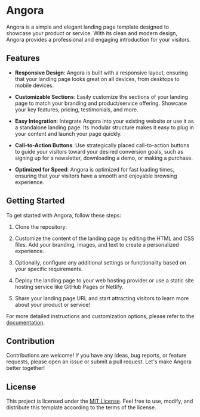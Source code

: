 # Angora

Angora is a simple and elegant landing page template designed to showcase your product or service. With its clean and modern design, Angora provides a professional and engaging introduction for your visitors.

## Features

- **Responsive Design**: Angora is built with a responsive layout, ensuring that your landing page looks great on all devices, from desktops to mobile devices.

- **Customizable Sections**: Easily customize the sections of your landing page to match your branding and product/service offering. Showcase your key features, pricing, testimonials, and more.

- **Easy Integration**: Integrate Angora into your existing website or use it as a standalone landing page. Its modular structure makes it easy to plug in your content and launch your page quickly.

- **Call-to-Action Buttons**: Use strategically placed call-to-action buttons to guide your visitors toward your desired conversion goals, such as signing up for a newsletter, downloading a demo, or making a purchase.

- **Optimized for Speed**: Angora is optimized for fast loading times, ensuring that your visitors have a smooth and enjoyable browsing experience.

## Getting Started

To get started with Angora, follow these steps:

1. Clone the repository:

2. Customize the content of the landing page by editing the HTML and CSS files. Add your branding, images, and text to create a personalized experience.

3. Optionally, configure any additional settings or functionality based on your specific requirements.

4. Deploy the landing page to your web hosting provider or use a static site hosting service like GitHub Pages or Netlify.

5. Share your landing page URL and start attracting visitors to learn more about your product or service!

For more detailed instructions and customization options, please refer to the [documentation](https://mahmoudmortada97.github.io/Angora/#documentation).

## Contribution

Contributions are welcome! If you have any ideas, bug reports, or feature requests, please open an issue or submit a pull request. Let's make Angora better together!

## License

This project is licensed under the [MIT License](LICENSE). Feel free to use, modify, and distribute this template according to the terms of the license.
